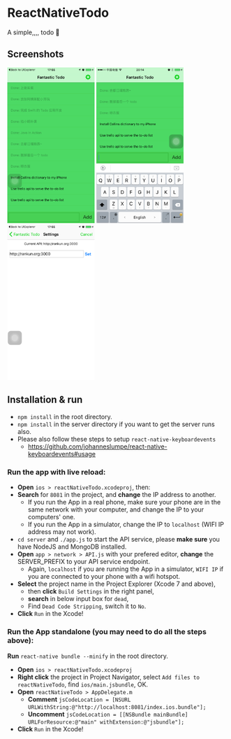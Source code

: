 # ReactNativeTodo
A simple,,,, todo :briefcase:

## Screenshots

<img src='imgs/IMG_0327.PNG' alt='Todo List' width=200> <img src='imgs/IMG_0330.PNG' alt='Add Todo' width=200> <img src='imgs/IMG_0326.PNG' alt='Settings Panel' width=200>

## Installation & run

- `npm install` in the root directory.
- `npm install` in the server directory if you want to get the server runs also.
- Please also follow these steps to setup `react-native-keyboardevents`
  - https://github.com/johanneslumpe/react-native-keyboardevents#usage

### Run the app with live reload:

- **Open** `ios > reactNativeTodo.xcodeproj`, then:
- **Search** for `8081` in the project, and **change** the IP address to another.
  - If you run the App in a real phone, make sure your phone are in the same network with your computer, and change the IP to your computers' one.
  - If you run the App in a simulator, change the IP to `localhost` (WIFI IP address may not work).
- `cd server` and `./app.js` to start the API service, please **make sure** you have NodeJS and MongoDB installed.
- **Open** `app > network > API.js` with your prefered editor, **change** the SERVER_PREFIX to your API service endpoint.
  - Again, `localhost` if you are running the App in a simulator, `WIFI IP` if you are connected to your phone with a wifi hotspot.
- **Select** the project name in the Project Explorer (Xcode 7 and above),
  - then **click** `Build Settings` in the right panel,
  - **search** in below input box for `dead`, 
  - Find `Dead Code Stripping`, switch it to `No`.
- **Click** `Run` in the Xcode!

### Run the App standalone (you may need to do all the steps above):

**Run** `react-native bundle --minify` in the root directory.

- **Open** `ios > reactNativeTodo.xcodeproj`
- **Right click** the project in Project Navigator, select `Add files to reactNativeTodo`, find `ios/main.jsbundle`, OK.
- **Open** `reactNativeTodo > AppDelegate.m`
  - **Comment** `jsCodeLocation = [NSURL URLWithString:@"http://localhost:8081/index.ios.bundle"];`
  - **Uncomment** `jsCodeLocation = [[NSBundle mainBundle] URLForResource:@"main" withExtension:@"jsbundle"];`
- **Click** `Run` in the Xcode!
